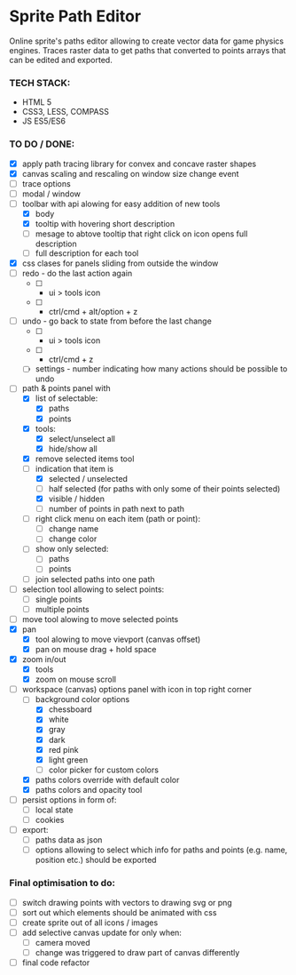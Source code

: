 # Sprite Path Editor
Online sprite's paths editor allowing to create vector data for game physics engines. Traces raster data to get paths that converted to points arrays that can be edited and exported.

### TECH STACK:
* HTML 5
* CSS3, LESS, COMPASS
* JS ES5/ES6

### TO DO / DONE:
- [x] apply path tracing library for convex and concave raster shapes
- [x] canvas scaling and rescaling on window size change event
- [ ] trace options
- [ ] modal / window
- [ ] toolbar with api alowing for easy addition of new tools
  - [x] body
  - [x] tooltip with hovering short description
  - [ ] mesage to abtove tooltip that right click on icon opens full description
  - [ ] full description for each tool
- [x] css clases for panels sliding from outside the window
- [ ] redo - do the last action again
  - [ ] - ui > tools icon
  - [ ] - ctrl/cmd + alt/option + z
- [ ] undo - go back to state from before the last change
  - [ ] - ui > tools icon
  - [ ] - ctrl/cmd + z
  - [ ] settings - number indicating how many actions should be possible to undo
- [ ] path & points panel with
  - [x] list of selectable:
    - [x] paths
    - [x] points
  - [x] tools:
    - [x] select/unselect all
    - [x] hide/show all
  - [x] remove selected items tool
  - [ ] indication that item is
    - [x] selected / unselected
    - [ ] half selected (for paths with only some of their points selected)
    - [x] visible / hidden
    - [ ] number of points in path next to path
  - [ ] right click menu on each item (path or point):
    - [ ] change name
    - [ ] change color
  - [ ] show only selected:
    - [ ] paths
    - [ ] points
  - [ ] join selected paths into one path
- [ ] selection tool allowing to select points:
  - [ ] single points
  - [ ] multiple points
- [ ] move tool alowing to move selected points
- [x] pan
  - [x] tool alowing to move vievport (canvas offset)
  - [x] pan on mouse drag + hold space
- [x] zoom in/out
  - [x] tools
  - [x] zoom on mouse scroll
- [ ] workspace (canvas) options panel with icon in top right corner
  - [ ] background color options
    - [x] chessboard
    - [x] white
    - [x] gray
    - [x] dark
    - [x] red pink
    - [x] light green
    - [ ] color picker for custom colors
  - [x] paths colors override with default color
  - [x] paths colors and opacity tool
- [ ] persist options in form of:
  - [ ] local state
  - [ ] cookies
- [ ] export:
  - [ ] paths data as json
  - [ ] options allowing to select which info for paths and points (e.g. name, position etc.) should be exported

### Final optimisation to do:
- [ ] switch drawing points with vectors to drawing svg or png
- [ ] sort out which elements should be animated with css
- [ ] create sprite out of all icons / images
- [ ] add selective canvas update for only when:
  - [ ] camera moved
  - [ ] change was triggered to draw part of canvas differently
- [ ] final code refactor
